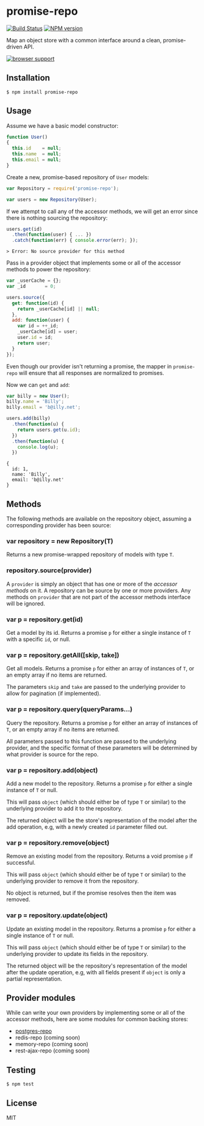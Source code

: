 # promise-repo

[![Build Status](https://travis-ci.org/bvalosek/promise-repo.png?branch=master)](https://travis-ci.org/bvalosek/promise-repo)
[![NPM version](https://badge.fury.io/js/promise-repo.png)](http://badge.fury.io/js/promise-repo)

Map an object store with a common interface around a clean, promise-driven API.

[![browser support](https://ci.testling.com/bvalosek/promise-repo.png)](https://ci.testling.com/bvalosek/promise-repo)

## Installation

```
$ npm install promise-repo
```

## Usage

Assume we have a basic model constructor:

```javascript
function User()
{
  this.id    = null;
  this.name  = null;
  this.email = null;
}
```

Create a new, promise-based repository of `User` models:

```javascript
var Repository = require('promise-repo');

var users = new Repository(User);
```

If we attempt to call any of the accessor methods, we will get an error since
there is nothing sourcing the repository:

```javascript
users.get(id)
  .then(function(user) { ... })
  .catch(function(err) { console.error(err); });
```

```
> Error: No source provider for this method
```

Pass in a provider object that implements some or all of the accessor methods
to power the repository:

```javascript
var _userCache = {};
var _id       = 0;

users.source({
  get: function(id) {
    return _userCache[id] || null;
  },
  add: function(user) {
    var id = ++_id;
    _userCache[id] = user;
    user.id = id;
    return user;
  }
});
```

Even though our provider isn't returning a promise, the mapper in
`promise-repo` will ensure that all responses are normalized to promises.

Now we can `get` and `add`:

```javascript
var billy = new User();
billy.name = 'Billy';
billy.email = 'b@illy.net';

users.add(billy)
  .then(function(u) {
    return users.get(u.id);
  })
  .then(function(u) {
    console.log(u);
  })
```

```
{
  id: 1,
  name: 'Billy',
  email: 'b@illy.net'
}
```

## Methods

The following methods are available on the repository object, assuming a
corresponding provider has been source:

### var repository = new Repository(T)

Returns a new promise-wrapped repository of models with type `T`.

### repository.source(provider)

A `provider` is simply an object that has one or more of the *accessor methods*
on it. A repository can be source by one or more providers. Any methods on
`provider` that are not part of the accessor methods interface will be ignored.

### var p = repository.get(id)

Get a model by its id. Returns a promise `p` for either a single instance of
`T` with a specific `id`, or null.

### var p = repository.getAll([skip, take])

Get all models. Returns a promise `p` for either an array of instances of `T`,
or an empty array if no items are returned.

The parameters `skip` and `take` are passed to the underlying provider to
allow for pagination (if implemented).

### var p = repository.query(queryParams...)

Query the repository. Returns a promise `p` for either an array of instances of
`T`, or an empty array if no items are returned.

All parameters passed to this function are passed to the underlying provider,
and the specific format of these parameters will be determined by what provider
is source for the repo.

### var p = repository.add(object)

Add a new model to the repository. Returns a promise `p` for either a single
instance of `T` or null.

This will pass `object` (which should either be of type `T` or similar) to the
underlying provider to add it to the repository.

The returned object will be the store's representation of the model after the
add operation, e.g, with a newly created `id` parameter filled out.

### var p = repository.remove(object)

Remove an existing model from the repository. Returns a void promise `p` if
successful.

This will pass `object` (which should either be of type `T` or similar) to the
underlying provider to remove it from the repository.

No object is returned, but if the promise resolves then the item was removed.

### var p = repository.update(object)

Update an existing model in the repository. Returns a promise `p` for either a
single instance of `T` or null.

This will pass `object` (which should either be of type `T` or similar) to the
underlying provider to update its fields in the repository.

The returned object will be the repository's representation of the model after the
update operation, e.g, with all fields present if `object` is only a partial
representation.

## Provider modules

While can write your own providers by implementing some or all of the accessor
methods, here are some modules for common backing stores:

* [postgres-repo](https://github.com/bvalosek/postgres-repo)
* redis-repo (coming soon)
* memory-repo (coming soon)
* rest-ajax-repo (coming soon)

## Testing

```
$ npm test
```

## License

MIT
